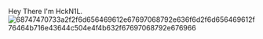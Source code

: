 Hey There I'm HckN1L.
![68747470733a2f2f6d656469612e67697068792e636f6d2f6d656469612f76464b716e43644c504e4f4b632f67697068792e676966](https://github.com/HckN1L/HckN1L/assets/131583724/b2721c14-307a-46e7-964b-b6685bd1a91a)
